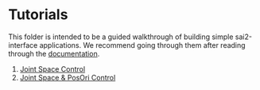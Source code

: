 Tutorials
=========

This folder is intended to be a guided walkthrough of building simple sai2-interface applications. We recommend going through them after reading through the [documentation](../docs/README.md).

1. [Joint Space Control](./01-joint/README.md)
2. [Joint Space & PosOri Control](./02-joint-posori/README.md)
